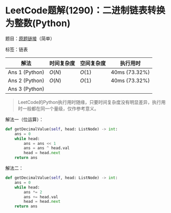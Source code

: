 # LeetCode题解(1290)：二进制链表转换为整数(Python)

题目：[原题链接](https://leetcode-cn.com/problems/convert-binary-number-in-a-linked-list-to-integer/)（简单）

标签：链表

| 解法           | 时间复杂度 | 空间复杂度 | 执行用时      |
| -------------- | ---------- | ---------- | ------------- |
| Ans 1 (Python) | $O(N)$     | $O(1)$     | 40ms (73.32%) |
| Ans 2 (Python) | $O(N)$     | $O(1)$     | 40ms (73.32%) |
| Ans 3 (Python) |            |            |               |

>  LeetCode的Python执行用时随缘，只要时间复杂度没有明显差异，执行用时一般都在同一个量级，仅作参考意义。

解法一（位运算）：

```python
def getDecimalValue(self, head: ListNode) -> int:
    ans = 0
    while head:
        ans = ans << 1
        ans = ans ^ head.val
        head = head.next
    return ans
```

解法二：

```python
def getDecimalValue(self, head: ListNode) -> int:
    ans = 0
    while head:
        ans *= 2
        ans += head.val
        head = head.next
    return ans
```